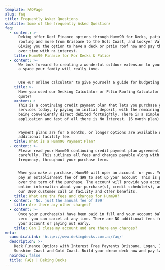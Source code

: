 ```yaml
---
template: FAQPage
slug: faq
title: Frequently Asked Questions
subtitle: Some of the frequently Asked Questions
faq:
  - content: >-
      Deking offer Deck Finance options through Humm90 for Decks, patios, patio
      roofing and more from Brisbane to the Gold Coast, and Lockyer Valley.
      Giving you the option to have a deck or patio roof now and pay this off
      over time with no interest.
    title: Humm90 Finance for For Decks & Patios
  - content: >-
      We look forward to creating a wonderful outdoor extension to your home and
      a space your family will really love.


      Use our online calculator to give yourself a guide for budgeting purposes.
    title: >-
      Have you used our Decking Calculator or Patio Roofing Calculator to get a
      quote?
  - content: >-
      This is a continuing credit payment plan that lets you purchase goods or
      services today, by paying an initial deposit, with the remaining balance
      being conveniently direct debited fortnightly. There is a simple
      application and best of all there is No Interest. (6 month plan)


      Payment plans are for 6 months, or longer options are available with an
      additional facility fee.
    title: What is a Humm90 Payment Plan?
  - content: >-
      Please read your Humm90 continuing credit payment plan agreement
      carefully. This outlines all fees and charges payable along with their
      frequency, throughout your purchase term.


      When you make a purchase, Humm90 will open an account for you. You will
      pay an establishment fee of $99 to set up your account. This is payable
      over the term of the purchase. The account will provide you access to
      online information about your purchase(s), credit schedule(s), access to
      our 1800 customer call in facility and other benefits.
    title: What are the fees and charges for Humm90?
  - content: 'No, just the annual fee of $99'
    title: Are there any other charges?
  - content: >-
      Once your purchase(s) have been paid in full and your account balance is
      zero, you can cancel at any time. There are NO additional fees for closing
      your account or paying out early.
    title: Can I close my account and are there any charges?
meta:
  canonicalLink: 'https://www.dekingdecks.com.au/faq/'
  description: >-
    Deck Finance Options with Interest Free Payments Brisbane, Logan, Ipswich,
    Sunshine Coast and Gold Coast. Build your dream deck now and pay later.
  noindex: false
  title: FAQs | Deking Decks
---
```


